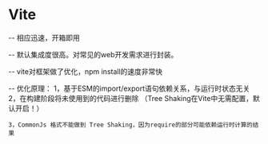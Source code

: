 # Vite
  -- 相应迅速，开箱即用
  
  -- 默认集成度很高。对常见的web开发需求进行封装。
  <!-- ./assets/vite.png -->
  -- vite对框架做了优化，npm install的速度非常快

  -- 优化原理：
    1，基于ESM的import/export语句依赖关系，与运行时状态无关
    2，在构建阶段将未使用到的代码进行删除
        （Tree Shaking在Vite中无需配置，默认开启！）

    3，CommonJs 格式不能做到 Tree Shaking，因为require的部分可能依赖运行时计算的结果
